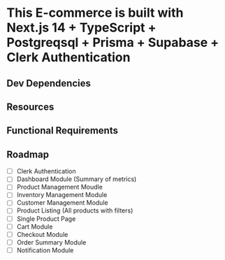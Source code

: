 # This E-commerce is built with Next.js 14 + TypeScript + Postgreqsql + Prisma + Supabase + Clerk Authentication

## Dev Dependencies

## Resources

## Functional Requirements

## Roadmap
- [ ] Clerk Authentication
- [ ] Dashboard Module (Summary of metrics)
- [ ] Product Management Moudle
- [ ] Inventory Management Module
- [ ] Customer Management Module
- [ ] Product Listing (All products with filters)
- [ ] Single Product Page
- [ ] Cart Module
- [ ] Checkout Module
- [ ] Order Summary Module
- [ ] Notification Module